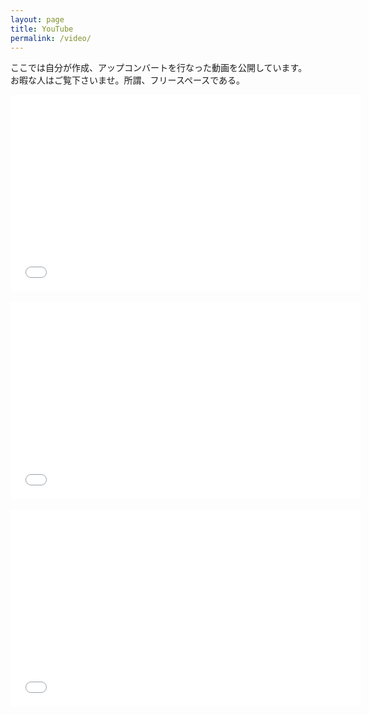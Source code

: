 ```yaml
---
layout: page
title: YouTube
permalink: /video/
---
```


ここでは自分が作成、アップコンバートを行なった動画を公開しています。<br>
お暇な人はご覧下さいませ。所謂、フリースペースである。

<div class="youtubeWrapper">
<iframe width="560" height="315" src="//www.youtube.com/embed/Tx69uwuJHsQ?si=nNxVcEkmYNRykLlq" frameborder="0" allowfullscreen></iframe>
</div>
<br>
<div class="youtubeWrapper">
<iframe width="560" height="315" src="//www.youtube.com/embed/C_3g5v042oE?si=DdHAauU_6EqCqHqm" frameborder="0" allowfullscreen></iframe>
</div>
<br>
<div class="youtubeWrapper">
<iframe width="560" height="315" src="//www.youtube.com/embed/B-xXdkdKBMQ?si=FrdtsC6fnaIfzXm4" frameborder="0" allowfullscreen></iframe>
</div>